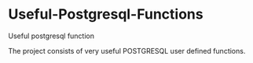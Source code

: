 # Useful-Postgresql-Functions
Useful postgresql function

The project consists of very useful POSTGRESQL user defined functions.
